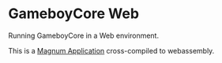 # GameboyCore Web

Running GameboyCore in a Web environment.

This is a [Magnum Application](https://magnum.graphics/) cross-compiled to webassembly.
